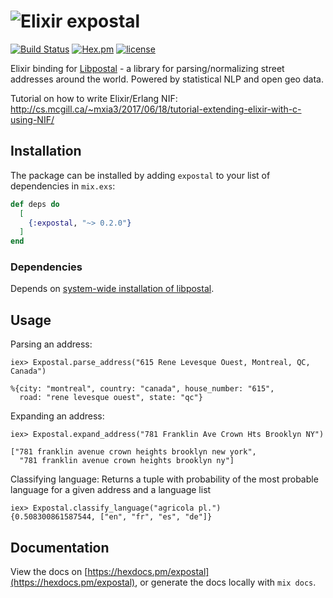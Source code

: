 # ![Elixir](https://hexdocs.pm/ex_unit/assets/logo.png) expostal

[![Build Status](https://travis-ci.org/SweetIQ/expostal.svg?branch=master)](https://travis-ci.org/SweetIQ/expostal)
[![Hex.pm](https://img.shields.io/hexpm/v/expostal.svg)](https://hex.pm/packages/expostal)
[![license](https://img.shields.io/github/license/sweetiq/expostal.svg)](https://github.com/SweetIQ/expostal/blob/master/LICENSE)

Elixir binding for [Libpostal] - a library for parsing/normalizing street addresses around the world. 
Powered by statistical NLP and open geo data.

Tutorial on how to write Elixir/Erlang NIF: http://cs.mcgill.ca/~mxia3/2017/06/18/tutorial-extending-elixir-with-c-using-NIF/

## Installation

The package can be installed by adding `expostal` to your list of dependencies in `mix.exs`:

```elixir
def deps do
  [
    {:expostal, "~> 0.2.0"}
  ]
end
```

### Dependencies

Depends on [system-wide installation of libpostal](https://github.com/openvenues/libpostal#installation).

[Libpostal]: https://github.com/openvenues/libpostal

## Usage

Parsing an address:

```
iex> Expostal.parse_address("615 Rene Levesque Ouest, Montreal, QC, Canada")

%{city: "montreal", country: "canada", house_number: "615",
  road: "rene levesque ouest", state: "qc"}

```

Expanding an address:

```
iex> Expostal.expand_address("781 Franklin Ave Crown Hts Brooklyn NY")

["781 franklin avenue crown heights brooklyn new york",
  "781 franklin avenue crown heights brooklyn ny"]
```

Classifying language:
Returns a tuple with probability of the most probable language for a given address and a language list

```
iex> Expostal.classify_language("agricola pl.")
{0.508300861587544, ["en", "fr", "es", "de"]}

```
## Documentation

View the docs on [https://hexdocs.pm/expostal](https://hexdocs.pm/expostal), or
generate the docs locally with `mix docs`.
